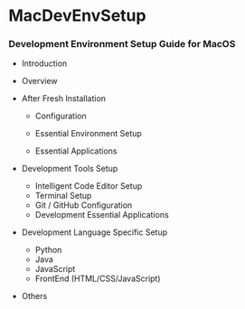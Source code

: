 # MacDevEnvSetup

### Development Environment Setup Guide for MacOS

* Introduction
* Overview
* After Fresh Installation

  * Configuration

  * Essential Environment Setup

  * Essential Applications

* Development Tools Setup
  * Intelligent Code Editor Setup
  * Terminal Setup
  * Git / GitHub Configuration
  * Development Essential Applications
* Development Language Specific Setup
  * Python
  * Java
  * JavaScript
  * FrontEnd \(HTML/CSS/JavaScript\)
* Others



